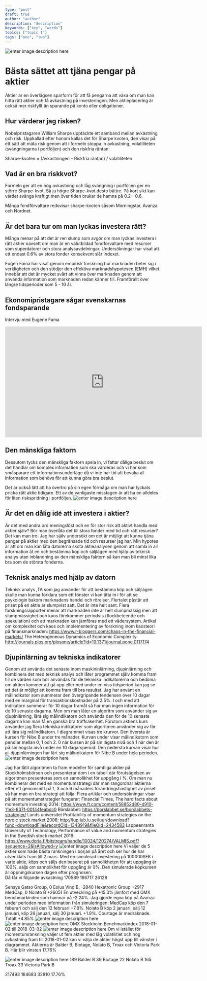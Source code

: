 ```yaml
---
type: "post"
draft: true
author: "author"
description: "description"
keywords: ["key", "words"]
topics: ["topic 1"]
tags: ["one", "two"]
---
```



![enter image description here][1]
# Bästa sättet att tjäna pengar på aktier
Aktier är en överlägsen sparform för att få pengarna att växa om man kan hitta rätt aktier och få avkastning på investeringen. Men aktieplacering är också mer riskfyllt än sparande på konto eller obligationer.
## Hur värderar jag risken?
Nobelpristagaren William Sharpe upptäckte ett samband  mellan avkastning och risk. Uppkallad efter honom kallas det för Sharpe kvoten, den visar på ett sätt att mäta risk genom att i formeln stoppa in avkastning, volatiliteten (svängningarna i portföljen) och den riskfria räntan:

Sharpe-kvoten = (Avkastningen – Riskfria räntan) / volatiliteten

## Vad är en bra riskkvot?
Formeln ger att en hög avkastning och låg svängning i portföljen ger en större Sharpe-kvot. Så ju högre Sharpe-kvot desto bättre. På kort sikt kan värdet svänga kraftigt men över tiden brukar de hamna på 0.2 - 0.6. 

Många fondförvaltare redovisar sharpe-kvoten såsom Morningstar, Avanza och Nordnet.

## Är det bara tur om man lyckas investera rätt?
Många menar på att det är ren slump som avgör om man lyckas investera i rätt aktier oavsett om man är en välutbildad fondförvaltare med resurser som superdatorer och stora analysavdelningar. Undersökningar har visat att ett endast 0.6% av stora fonder konsekvent slår indexet. 

Eugen Fama har visat genom empirisk forskning hur marknaden beter sig i verkligheten och den stödjer den effektiva marknadshypotesen (EMH) vilket innebär att det är mycket svårt att vinna över marknaden genom att använda information som marknaden redan känner till. Framförallt över längre tidsperioder som 5 - 10 år.

## Ekonomipristagare sågar svenskarnas fondsparande

Intervju med Eugene Fama
<iframe width="640" height="360" src="https://www.youtube.com/embed/Xzkpkr7jA3o" frameborder="0" allow="autoplay; encrypted-media" allowfullscreen></iframe>


## Den mänskliga faktorn
Dessutom tycks den mänskliga faktorn spela in, vi fattar dåliga beslut om det handlar om komplex information som ska värderas och vi har som småsparare ett informationsunderläge då vi inte har tid att bevaka all information som behövs för att kunna göra bra beslut. 

Det är också lätt att ha övertro på sin egen förmåga om man har lyckats pricka rätt aktie tidigare. Ett av de vanligaste misstagen är att ha en alldeles för liten riskspridning i portföljen. 
  ![enter image description here][2]
## Är det en dålig idé att investera i aktier?
Är det med andra ord meningslöst och en för stor risk att aktivt handla med aktier själv? 
Bör man överlåta det till stora fonder med tid och  rätt resurser?
Det kan man tro. Jag har själv undersökt om det är möjligt att kunna tjäna pengar på aktier med den begränsade tid och resurser jag har. Min hypotes är att om man kan låta datorerna sköta aktieanalysen genom att samla in all information åt en och bestämma köp och säljlägen med hjälp av teknisk analys utan inblandning av den mänskliga faktorn så kan man bli minst lika bra som de största fonderna. 

## Teknisk analys med hjälp av datorn
Teknisk analys ,TA som jag använder för att bestämma köp och säljlägen skulle man kunna förklara som ett fönster vi kan titta in i för att se psykologin bakom marknadens handel och rörelser. Flertalet påstår att priset på en aktie är slumpvist satt. Det är inte helt sant. Flera forskningsrapporter menar att marknaden inte är helt slumpmässig men att slumpmässighet och kaos förekommer periodvis (flockbeteende och spekulation)  och att marknaden kan jämföras med ett vädersystem.
Artikel om komplexitet och kaos och implementering av forskning inom kaosteori på finansmarknaden:
https://www.r-bloggers.com/chaos-in-the-financial-markets/
The Heterogeneous Dynamics of Economic Complexity:
http://journals.plos.org/plosone/article?id=10.1371/journal.pone.0117174

## Djupinlärning av tekniska indikatorer
Genom att använda det senaste inom maskininlärning, djupinlärning och kombinera det med teknisk analys och låter programmet själv komma fram till de värden som bör användas för de tekniska indikatorerna och bedöma om aktien kommer att gå upp eller ned under en viss tidsperiod kan jag se att det är möjligt att komma fram till bra resultat.
Jag har använt en målindikator som summerar den övergripande tendensen över 10 dagar med en marginal för transaktionskostnader på 2.5%. 
I och med att indikatorn summerar för 10 dagar framåt så har man ingen information för de 10 senaste dagarna. Men om man låter en algoritm som använder sig av djupinlärning, lära sig målindikatorn och använda den för de 10 senaste dagarna kan man få en ganska bra träffsäkerhet. Förutom aktiens kurs använder jag flera tekniska indikatorer som algoritmen använder sig av för att lära sig målindikatorn. I diagrammet visas tre krurvor. Den översta är kursen för Nibe B under tre månader. Kurvan under visar målindikatorn som pendlar mellan 0, 1 och 2. 
0 när kursen är på sin lägsta nivå och 1 när den är på sin högsta nivå under en 10 dagarsperiod. 
Den nedersta kurvan visar hur ai-djupinlärningen har lärt sig målindikatorn för Nibe B under hela perioden. 
![enter image description here][3]

Jag har låtit algoritmen ta fram modeller för samtliga aktier på Stockholmsbörsen och presenterar dom i en tabell där förutsägelsen av algoritmen presenteras som en sannolikhet för uppgång i %. 
Om man nu kombinerar det med en momentumstrategi där man rangordnar aktierna efter ett genomsnitt på 1, 3 och 6 månaders förändringshastighet av priset så har man en bra strategi att följa.
Flera artiklar och undersökningar visar på att momentumstrategier fungerar:
Financial Times, The hard facts about momentum investing 2014:
https://www.ft.com/content/58852d80-d910-11e3-837f-00144feabdc0
Börslabbet: https://borslabbet.se/borslabbets-strategier/
Lunds universitet Profitability of momentum strategies on the nordic stock market 2006: http://lup.lub.lu.se/luur/download?func=downloadFile&recordOId=1348919&fileOId=2434583
Lappeenranta University of Technology, Performance of value and momentum strategies in the Swedish stock market 2016: https://www.doria.fi/bitstream/handle/10024/120274/VALMIS.pdf?sequence=2&isAllowed=y
![enter image description here][4]
Vi väljer  de 5 aktier som hade bästa rankningen i början på året och ser hur de har utvecklats fram till 2 mars.
Med en simulerad investering på 100000SEK i varje aktie, köps och säljs den baserat på sannolikheten för att uppgång är 100%, säljs om sannolikhet för uppgång är 0%. 
Den simulerade köpkursen är öppningskursen dagen efter prognosen.  
Då får vi följande avkastning
170589
196717
26128

Sensys Gatso Group,  0
Eolus Vind B, -2840
Hexatronic Group +2917
MedCap, 0
Nolato B +26051
En utveckling på +15.3% jämfört med OMX benchmarkindex som hamnar på -2.24%.
Jag gjorde egna köp på Avanza under perioden med information från simuleringen: 
MedCap köp den 7 feburari och sälj den 13 februari +7.8%.
Nolato B köp 2 januari, sälj 12 januari, köp 26 januari, sälj 30 januari. +1.9%.
Courtage är medräknade. Totalt +4.85%
![enter image description here][5]
![enter image description here][6]
OMX Stockholm Benchmarkindex 2018-01-02 till 2018-03-02
![enter image description here][7]
Om vi istället för momentumrankning väljer ut fem aktier med låg volatilitiet och hög avkastning fram till 2018-01-02 kan vi välja de aktier högst upp till vänster i diagrammet.
Aktierna är Balder B, Biotage, Nolato B, Troax och Victoria Park B. Här blir vinsten 17.76%

![enter image description here][8]
189 Balder B
39 Biotage
22 Nolato B
165 Troax
33 Victoria Park B

217493
184683
32810
17.76%


  [1]: http://res.cloudinary.com/dtnahfj7l/image/upload/v1524650158/board-marketing-strategy-6229-3_q1sbz2.jpg
  [2]: http://res.cloudinary.com/dtnahfj7l/image/upload/v1524650131/analytics-colored-pencils-coloured-pencils-185576-2_vjltb3.jpg
  [3]: http://res.cloudinary.com/dtnahfj7l/image/upload/v1524650334/image10_fuakuj.jpg
  [4]: http://res.cloudinary.com/dtnahfj7l/image/upload/v1524650346/indikatornibe_au4y88.jpg
  [5]: http://res.cloudinary.com/dtnahfj7l/image/upload/v1524650313/image3_ljgf1f.jpg
  [6]: http://res.cloudinary.com/dtnahfj7l/image/upload/v1524650327/image7_bq0j19.jpg
  [7]: http://res.cloudinary.com/dtnahfj7l/image/upload/v1524650301/image2_xonw7v.jpg
  [8]: http://res.cloudinary.com/dtnahfj7l/image/upload/v1524650320/image4_r9jyra.jpg
